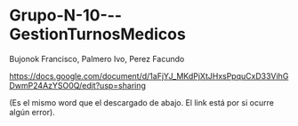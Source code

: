 # Grupo-N-10---GestionTurnosMedicos
Bujonok Francisco, Palmero Ivo, Perez Facundo

https://docs.google.com/document/d/1aFjYJ_MKdPjXtJHxsPpquCxD33VihGDwmP24AzYSO0Q/edit?usp=sharing

(Es el mismo word que el descargado de abajo. El link está por si ocurre algún error).